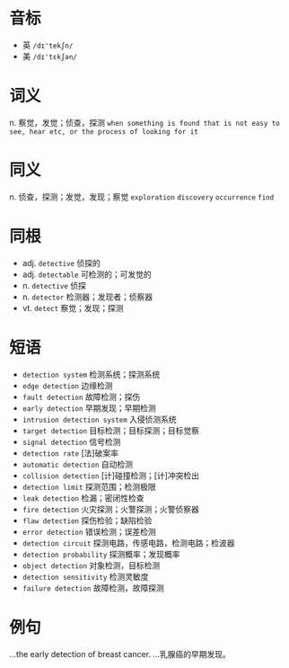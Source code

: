 # 音标

- 英 `/dɪ'tekʃn/`
- 美 `/dɪ'tɛkʃən/`

# 词义

n. 察觉，发觉；侦查，探测
`when something is found that is not easy to see, hear etc, or the process of looking for it`

# 同义

n. 侦查，探测；发觉，发现；察觉
`exploration` `discovery` `occurrence` `find`

# 同根

- adj. `detective` 侦探的
- adj. `detectable` 可检测的；可发觉的
- n. `detective` 侦探
- n. `detector` 检测器；发现者；侦察器
- vt. `detect` 察觉；发现；探测

# 短语

- `detection system` 检测系统；探测系统
- `edge detection` 边缘检测
- `fault detection` 故障检测；探伤
- `early detection` 早期发现；早期检测
- `intrusion detection system` 入侵侦测系统
- `target detection` 目标检测；目标探测；目标觉察
- `signal detection` 信号检测
- `detection rate` [法]破案率
- `automatic detection` 自动检测
- `collision detection` [计]碰撞检测；[计]冲突检出
- `detection limit` 探测范围；检测极限
- `leak detection` 检漏；密闭性检查
- `fire detection` 火灾探测；火警探测；火警侦察器
- `flaw detection` 探伤检验；缺陷检验
- `error detection` 错误检测；误差检测
- `detection circuit` 探测电路，传感电路，检测电路；检波器
- `detection probability` 探测概率；发现概率
- `object detection` 对象检测，目标检测
- `detection sensitivity` 检测灵敏度
- `failure detection` 故障检测，故障探测

# 例句

...the early detection of breast cancer.
…乳腺癌的早期发现。


